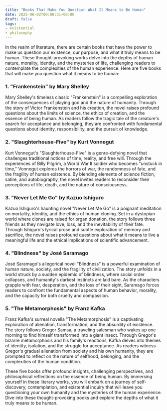 ```yaml
---
title: "Books That Make You Question What It Means to Be Human"
date: 2025-06-02T00:00:51+00:00
draft: false
tags: 
- existential
- philosophy
---
```


In the realm of literature, there are certain books that have the power to make us question our existence, our purpose, and what it truly means to be human. These thought-provoking works delve into the depths of human nature, morality, identity, and the mysteries of life, challenging readers to contemplate the complexities of the human experience. Here are five books that will make you question what it means to be human:

### 1. "Frankenstein" by Mary Shelley

Mary Shelley's timeless classic "Frankenstein" is a compelling exploration of the consequences of playing god and the nature of humanity. Through the story of Victor Frankenstein and his creation, the novel raises profound questions about the limits of science, the ethics of creation, and the essence of being human. As readers follow the tragic tale of the creature's search for acceptance and belonging, they are confronted with fundamental questions about identity, responsibility, and the pursuit of knowledge.

### 2. "Slaughterhouse-Five" by Kurt Vonnegut

Kurt Vonnegut's "Slaughterhouse-Five" is a genre-defying novel that challenges traditional notions of time, reality, and free will. Through the experiences of Billy Pilgrim, a World War II soldier who becomes "unstuck in time," Vonnegut explores the horrors of war, the randomness of fate, and the fragility of human existence. By blending elements of science fiction, satire, and autobiography, the novel invites readers to reconsider their perceptions of life, death, and the nature of consciousness.

### 3. "Never Let Me Go" by Kazuo Ishiguro

Kazuo Ishiguro's haunting novel "Never Let Me Go" is a poignant meditation on mortality, identity, and the ethics of human cloning. Set in a dystopian world where clones are raised for organ donation, the story follows three friends as they navigate love, loss, and the inevitability of their fate. Through Ishiguro's lyrical prose and subtle exploration of memory and sacrifice, the novel raises profound questions about what it means to live a meaningful life and the ethical implications of scientific advancement.

### 4. "Blindness" by José Saramago

José Saramago's allegorical novel "Blindness" is a powerful examination of human nature, society, and the fragility of civilization. The story unfolds in a world struck by a sudden epidemic of blindness, where social order collapses, and humanity's darkest instincts are laid bare. As the characters grapple with fear, desperation, and the loss of their sight, Saramago forces readers to confront the fundamental aspects of human behavior, morality, and the capacity for both cruelty and compassion.

### 5. "The Metamorphosis" by Franz Kafka

Franz Kafka's surreal novella "The Metamorphosis" is a captivating exploration of alienation, transformation, and the absurdity of existence. The story follows Gregor Samsa, a traveling salesman who wakes up one morning to find himself transformed into a giant insect. Through Gregor's bizarre metamorphosis and his family's reactions, Kafka delves into themes of identity, isolation, and the struggle for acceptance. As readers witness Gregor's gradual alienation from society and his own humanity, they are prompted to reflect on the nature of selfhood, belonging, and the complexities of the human condition.

These five books offer profound insights, challenging perspectives, and philosophical reflections on the essence of being human. By immersing yourself in these literary works, you will embark on a journey of self-discovery, contemplation, and existential inquiry that will leave you questioning your own humanity and the mysteries of the human experience. Dive into these thought-provoking books and explore the depths of what it truly means to be human.